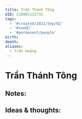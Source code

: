 ```yaml
---
title: Trần Thánh Tông
UID: 210902132732
tags:
  - '#created/2021/Sep/02'
  - '#seed🥜'
  - '#permanent/people'
birth: 
death: 
aliases:
  - Trần Hoảng
---
```

# Trần Thánh Tông

## Notes:


## Ideas & thoughts:
